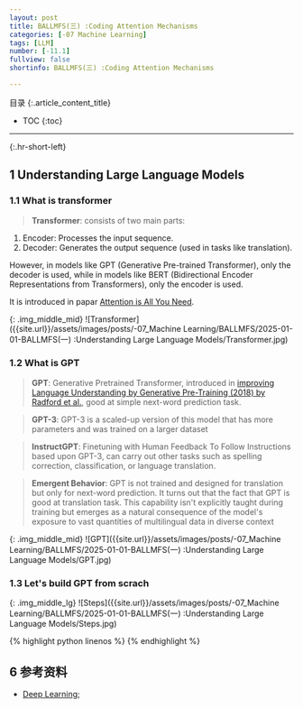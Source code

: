 ```yaml
---
layout: post
title: BALLMFS(三) :Coding Attention Mechanisms
categories: [-07 Machine Learning]
tags: [LLM]
number: [-11.1]
fullview: false
shortinfo: BALLMFS(三) :Coding Attention Mechanisms

---
```

目录
{:.article_content_title}


* TOC
{:toc}

---
{:.hr-short-left}

## 1 Understanding Large Language Models ##

### 1.1 What is transformer
> **Transformer**: consists of two main parts:
1. Encoder: Processes the input sequence.
2. Decoder: Generates the output sequence (used in tasks like translation).

However, in models like GPT (Generative Pre-trained Transformer), only the decoder is used, while in models like BERT (Bidirectional Encoder Representations from Transformers), only the encoder is used.

It is introduced in papar [Attention is All You Need](https://arxiv.org/abs/1706.03762).

{: .img_middle_mid}
![Transformer]({{site.url}}/assets/images/posts/-07_Machine Learning/BALLMFS/2025-01-01-BALLMFS(一) :Understanding Large Language Models/Transformer.jpg)


### 1.2 What is GPT

> **GPT**: Generative Pretrained Transformer, introduced in [improving Language Understanding by Generative Pre-Training (2018) by Radford et al.](http://cdn.openai.com/research-covers/language-unsupervised/language_understanding_paper.pdf), good at simple next-word prediction task.

> **GPT-3**: GPT-3 is a scaled-up version of this model that has more parameters and was trained on a larger dataset

> **InstructGPT**: Finetuning with Human Feedback To Follow Instructions based upon GPT-3, can carry out other tasks such as spelling correction, classification, or language translation.

> **Emergent Behavior**: GPT is not trained and designed for translation but only for next-word prediction. It turns out that the fact that GPT is good at translation task. This capability isn't explicitly taught during training but emerges as a natural consequence of the model's exposure to vast quantities of multilingual data in diverse context

{: .img_middle_mid}
![GPT]({{site.url}}/assets/images/posts/-07_Machine Learning/BALLMFS/2025-01-01-BALLMFS(一) :Understanding Large Language Models/GPT.jpg)


### 1.3 Let's build GPT from scrach

{: .img_middle_lg}
![Steps]({{site.url}}/assets/images/posts/-07_Machine Learning/BALLMFS/2025-01-01-BALLMFS(一) :Understanding Large Language Models/Steps.jpg)




{% highlight python linenos %}
{% endhighlight %}


## 6 参考资料 ##
- [Deep Learning](https://book.douban.com/subject/26883982/);